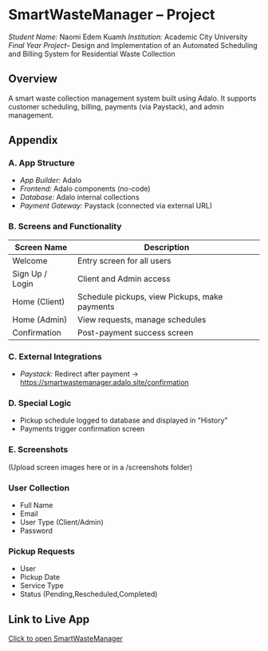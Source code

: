 # SmartWasteManager – Project 

*Student Name:* Naomi Edem Kuamh 
*Institution:* Academic City University   
*Final Year Project*– Design and Implementation of an Automated Scheduling and Billing System for Residential Waste Collection

## Overview
A smart waste collection management system built using Adalo. It supports customer scheduling, billing, payments (via Paystack), and admin management.


## Appendix

### A. App Structure
- *App Builder:* Adalo
- *Frontend:* Adalo components (no-code)
- *Database:* Adalo internal collections
- *Payment Gateway:* Paystack (connected via external URL)

### B. Screens and Functionality

| Screen Name        | Description |
|--------------------|-------------|
| Welcome            | Entry screen for all users |
| Sign Up / Login    | Client and Admin access  |
| Home (Client)      | Schedule pickups, view Pickups, make payments |
| Home (Admin)       | View requests, manage schedules |
| Confirmation       | Post-payment success screen |


### C. External Integrations
- *Paystack:* Redirect after payment → https://smartwastemanager.adalo.site/confirmation

### D. Special Logic
- Pickup schedule logged to database and displayed in "History"
- Payments trigger confirmation screen

### E. Screenshots
(Upload screen images here or in a /screenshots folder)


### User Collection
- Full Name
- Email
- User Type (Client/Admin)
- Password

### Pickup Requests
- User
- Pickup Date
- Service Type
- Status (Pending,Rescheduled,Completed)


## Link to Live App
[Click to open SmartWasteManager](https://previewer.adalo.com/3883c255-ce04-4d02-b4bd-21faa8710050)
